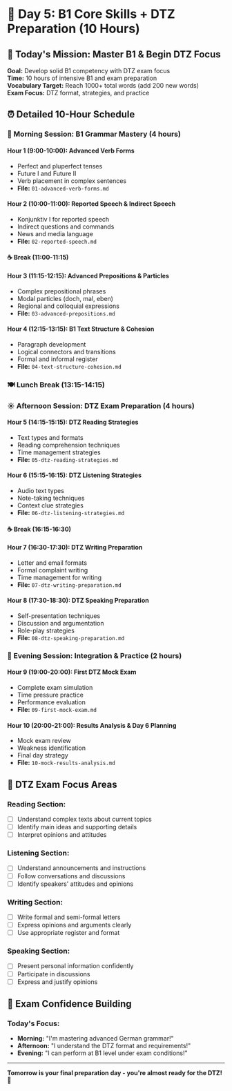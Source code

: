 # 📅 Day 5: B1 Core Skills + DTZ Preparation (10 Hours)

## 🎯 **Today's Mission: Master B1 & Begin DTZ Focus**

**Goal:** Develop solid B1 competency with DTZ exam focus  
**Time:** 10 hours of intensive B1 and exam preparation  
**Vocabulary Target:** Reach 1000+ total words (add 200 new words)  
**Exam Focus:** DTZ format, strategies, and practice  

## ⏰ **Detailed 10-Hour Schedule**

### **🌅 Morning Session: B1 Grammar Mastery (4 hours)**

#### **Hour 1 (9:00-10:00): Advanced Verb Forms**
- Perfect and pluperfect tenses
- Future I and Future II
- Verb placement in complex sentences
- **File:** `01-advanced-verb-forms.md`

#### **Hour 2 (10:00-11:00): Reported Speech & Indirect Speech**
- Konjunktiv I for reported speech
- Indirect questions and commands
- News and media language
- **File:** `02-reported-speech.md`

#### **☕ Break (11:00-11:15)**

#### **Hour 3 (11:15-12:15): Advanced Prepositions & Particles**
- Complex prepositional phrases
- Modal particles (doch, mal, eben)
- Regional and colloquial expressions
- **File:** `03-advanced-prepositions.md`

#### **Hour 4 (12:15-13:15): B1 Text Structure & Cohesion**
- Paragraph development
- Logical connectors and transitions
- Formal and informal register
- **File:** `04-text-structure-cohesion.md`

### **🍽️ Lunch Break (13:15-14:15)**

### **☀️ Afternoon Session: DTZ Exam Preparation (4 hours)**

#### **Hour 5 (14:15-15:15): DTZ Reading Strategies**
- Text types and formats
- Reading comprehension techniques
- Time management strategies
- **File:** `05-dtz-reading-strategies.md`

#### **Hour 6 (15:15-16:15): DTZ Listening Strategies**
- Audio text types
- Note-taking techniques
- Context clue strategies
- **File:** `06-dtz-listening-strategies.md`

#### **☕ Break (16:15-16:30)**

#### **Hour 7 (16:30-17:30): DTZ Writing Preparation**
- Letter and email formats
- Formal complaint writing
- Time management for writing
- **File:** `07-dtz-writing-preparation.md`

#### **Hour 8 (17:30-18:30): DTZ Speaking Preparation**
- Self-presentation techniques
- Discussion and argumentation
- Role-play strategies
- **File:** `08-dtz-speaking-preparation.md`

### **🌙 Evening Session: Integration & Practice (2 hours)**

#### **Hour 9 (19:00-20:00): First DTZ Mock Exam**
- Complete exam simulation
- Time pressure practice
- Performance evaluation
- **File:** `09-first-mock-exam.md`

#### **Hour 10 (20:00-21:00): Results Analysis & Day 6 Planning**
- Mock exam review
- Weakness identification
- Final day strategy
- **File:** `10-mock-results-analysis.md`

## 🎯 **DTZ Exam Focus Areas**

### **Reading Section:**
- [ ] Understand complex texts about current topics
- [ ] Identify main ideas and supporting details
- [ ] Interpret opinions and attitudes

### **Listening Section:**
- [ ] Understand announcements and instructions
- [ ] Follow conversations and discussions
- [ ] Identify speakers' attitudes and opinions

### **Writing Section:**
- [ ] Write formal and semi-formal letters
- [ ] Express opinions and arguments clearly
- [ ] Use appropriate register and format

### **Speaking Section:**
- [ ] Present personal information confidently
- [ ] Participate in discussions
- [ ] Express and justify opinions

## 💪 **Exam Confidence Building**

### **Today's Focus:**
- **Morning:** "I'm mastering advanced German grammar!"
- **Afternoon:** "I understand the DTZ format and requirements!"
- **Evening:** "I can perform at B1 level under exam conditions!"

---

**Tomorrow is your final preparation day - you're almost ready for the DTZ! 🎯** 